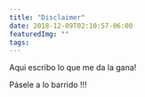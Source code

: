 ```yaml
---
title: "Disclaimer"
date: 2018-12-09T02:10:57-06:00
featuredImg: ""
tags:
---
```


Aqui escribo lo que me da la gana!

Pásele a lo barrido !!!
